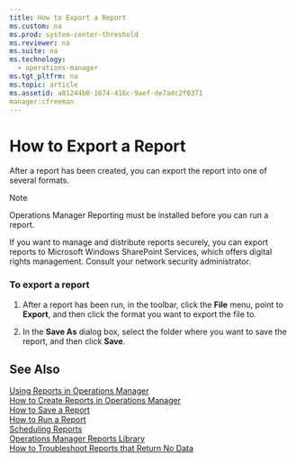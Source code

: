 ```yaml
---
title: How to Export a Report
ms.custom: na
ms.prod: system-center-threshold
ms.reviewer: na
ms.suite: na
ms.technology: 
  - operations-manager
ms.tgt_pltfrm: na
ms.topic: article
ms.assetid: a81244b0-1674-416c-9aef-de7adc2f0371
manager:cfreeman
---
```

# How to Export a Report
After a report has been created, you can export the report into one of several formats.  
  
> [!NOTE]  
> Operations Manager Reporting must be installed before you can run a report.  
  
If you want to manage and distribute reports securely, you can export reports to Microsoft Windows SharePoint Services, which offers digital rights management. Consult your network security administrator.  
  
### To export a report  
  
1.  After a report has been run, in the toolbar, click the **File** menu, point to **Export**, and then click the format you want to export the file to.  
  
2.  In the **Save As** dialog box, select the folder where you want to save the report, and then click **Save**.  
  
## See Also  
[Using Reports in Operations Manager](../../om/manage/Using-Reports-in-Operations-Manager.md)  
[How to Create Reports in Operations Manager](../../om/manage/How-to-Create-Reports-in-Operations-Manager.md)  
[How to Save a Report](../../om/manage/How-to-Save-a-Report.md)  
[How to Run a Report](../../om/manage/How-to-Run-a-Report.md)  
[Scheduling Reports](../../om/manage/Scheduling-Reports.md)  
[Operations Manager Reports Library](../../om/manage/Operations-Manager-Reports-Library.md)  
[How to Troubleshoot Reports that Return No Data](../../om/manage/How-to-Troubleshoot-Reports-that-Return-No-Data.md)  
  
